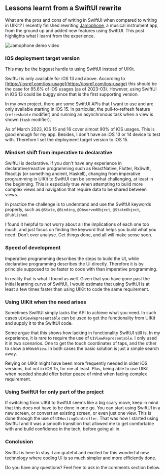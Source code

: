 ## Lessons learnt from a SwiftUI rewrite

What are the pros and cons of writing in SwiftUI when compared to writing in UIKit? I recently finished rewriting [Jamophone](https://apps.apple.com/app/id535422655), a musical instrument app, from the ground up and added new features using SwiftUI. This post highlights what I learnt from the experience.

![Jamophone demo video](/assets/images/2023-03-02/jamophone-demo.gif)

### iOS deployment target version

This may be the biggest hurdle to using SwiftUI instead of UIKit.

SwiftUI is only available for iOS 13 and above. According to [https://iosref.com/ios-usage](https://iosref.com/ios-usage) this should be the case for 95.6% of iOS usages (as of 2023-03). However, using SwiftUI in iOS 13 could be buggy since that is the first supporting version.

In my own project, there are some SwiftUI APIs that I want to use and are only available starting in iOS 15. In particular, the pull-to-refresh feature (`refreshable` modifier) and running an asynchronous task when a view is shown (`task` modifier). 

As of March 2023, iOS 15 and 16 cover almost 90% of iOS usages. This is good enough for my app. Besides, I don't have an iOS 13 or 14 device to test with. Therefore I set the deployment target version to iOS 15.


### Mindset shift from imperative to declarative

SwiftUI is declarative. If you don't have any experience in declarative/reactive programming such as ReactNative, Flutter, RxSwift, React.js (or something ancient, Haskell), changing from imperative programming in UIKit to SwiftUI can be somewhat challenging, at least in the beginning. This is especially true when attempting to build more complex views and navigation that require data to be shared between views.

In practice the challenge is to understand and use the SwiftUI keywords properly, such as `@State`, `@Binding`, `@ObservedObject`, `@StateObject`, `@Published`. 

I found it helpful to not worry about all the implications of each one too much, and just focus on finding the keyword that helps you build what you need. Don't over analyse. Get things done, and all will make sense soon. 


### Speed of development

Imperative programming describes the steps to build the UI, while declarative programming describes the UI directly. Therefore it is by principle supposed to be faster to code with than imperative programming. 

In reality that is what I found as well. Given that you have gone past the initial learning curve of SwiftUI, I would estimate that using SwiftUI is at least a few times faster than using UIKit to code the same requirement.


### Using UIKit when the need arises

Sometimes SwiftUI simply lacks the API to achieve what you need. In such cases `UIViewRepresentable` can be used to get the functionality from UIKit and supply it to the SwiftUI code.

Some argue that this shows how lacking in functionality SwiftUI still is. In my experience, it is rare to require the use of `UIViewRepresentable`. I only used it in two scenarios. One to get the touch coordinates of taps, and the other to show a `WKWebView`. In both cases the basic solution is just a simple search away.

Relying on UIKit might have been more frequently needed in older iOS versions, but not in iOS 15, for me at least. Plus, being able to use UIKit when needed should offer better peace of mind when facing complex requirement.


### Using SwiftUI for only part of the project

If switching from UIKit to SwiftUI seems like a big scary move, keep in mind that this does not have to be done in one go. You can start using SwiftUI in a new screen, or convert an existing screen, or even just one view. This is done through the use of `UIHostingController`. That was how I started using SwiftUI and it was a smooth transition that allowed me to get comfortable with and build confidence in the tech, before going all in.


### Conclusion

SwiftUI is here to stay. I am grateful and excited for this wonderful new technology where coding UI is so much simpler and more efficiently done.

Do you have any questions? Feel free to ask in the comments section below.


